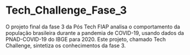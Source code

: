 # Tech_Challenge_Fase_3
O projeto final da fase 3 da Pós Tech FIAP analisa o comportamento da população brasileira durante a pandemia de COVID-19, usando dados da PNAD-COVID-19 do IBGE para 2020. Este projeto, chamado Tech Challenge, sintetiza os conhecimentos da fase 3.
